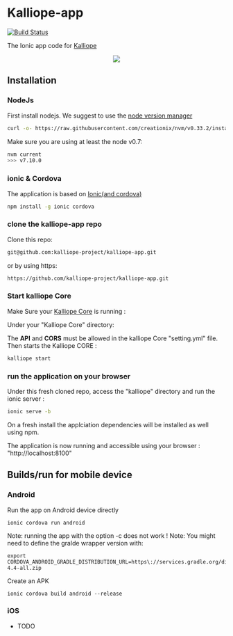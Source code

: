 # Kalliope-app

[![Build Status](https://travis-ci.org/kalliope-project/kalliope-app.svg?branch=master)](https://travis-ci.org/kalliope-project/kalliope)

The Ionic app code for [Kalliope](https://github.com/kalliope-project/kalliope)

<p align="center">
    <img src="images/kalliope_app_presentation.png">
</p>

## Installation

### NodeJs
First install nodejs.
We suggest to use the [node version manager](https://github.com/creationix/nvm#installation)

```bash
curl -o- https://raw.githubusercontent.com/creationix/nvm/v0.33.2/install.sh | bash
```

Make sure you are using at least the node v0.7:

```bash
nvm current
>>> v7.10.0
```

### ionic & Cordova

The application is based on [Ionic(and cordova)](http://ionicframework.com/docs/intro/installation/)

```bash
npm install -g ionic cordova
```

### clone the kalliope-app repo

Clone this repo:

```bash
git@github.com:kalliope-project/kalliope-app.git
```
or by using https:
```bash
https://github.com/kalliope-project/kalliope-app.git
```

### Start kalliope Core

Make Sure your [Kalliope Core](https://github.com/kalliope-project/kalliope) is running :

Under your "Kalliope Core" directory:

The __API__ and __CORS__ must be allowed in the kalliope Core "setting.yml" file.
Then starts the Kalliope CORE :
```bash
kalliope start
```


### run the application on your browser

Under this fresh cloned repo, access the "kalliope" directory and run the ionic server :

```bash
ionic serve -b
```
On a fresh install the applciation dependencies will be installed as well using npm.

The application is now running and accessible using your browser : "http://localhost:8100"



## Builds/run for mobile device

### Android

Run the app on Android device directly
```
ionic cordova run android
```
Note: running the app with the option -c does not work !
Note: You might need to define the gralde wrapper version with:

```
export CORDOVA_ANDROID_GRADLE_DISTRIBUTION_URL=https\://services.gradle.org/distributions/gradle-4.4-all.zip
```


Create an APK
```
ionic cordova build android --release
```

### iOS
- TODO
